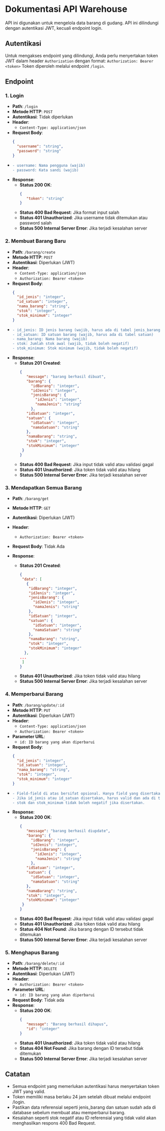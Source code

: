 # Dokumentasi API Warehouse

API ini digunakan untuk mengelola data barang di gudang. API ini dilindungi dengan autentikasi JWT, kecuali endpoint login.

## Autentikasi

Untuk mengakses endpoint yang dilindungi, Anda perlu menyertakan token JWT dalam header `Authorization` dengan format:
`Authorization: Bearer <token>` Token diperoleh melalui endpoint `/login`.

## Endpoint

### 1. Login

- **Path**: `/login`
- **Metode HTTP**: `POST`
- **Autentikasi**: Tidak diperlukan
- **Header**: 
  - `Content-Type: application/json`
- **Request Body**:
  ```json
  {
    "username": "string",
    "password": "string"
  }

- ```diff
  - username: Nama pengguna (wajib)
  - password: Kata sandi (wajib)

- **Response**:
  - **Status 200 OK**:
     ```json
     {
        "token": "string"
     }
  - **Status 400 Bad Request**: Jika format input salah
  - **Status 401 Unauthorized**: Jika username tidak ditemukan atau password salah
  - **Status 500 Internal Server Error**: Jika terjadi kesalahan server

### 2. Membuat Barang Baru

- **Path**: `/barang/create`
- **Metode HTTP**: `POST`
- **Autentikasi**: Diperlukan (JWT)
- **Header**: 
  - `Content-Type: application/json`
  - `Authorization: Bearer <token>`
- **Request Body**:
  ```json
  {
    "id_jenis": "integer",
    "id_satuan": "integer",
    "nama_barang": "string",
    "stok": "integer",
    "stok_minimum": "integer"
  }

- ```diff
  - id_jenis: ID jenis barang (wajib, harus ada di tabel jenis_barang)
  - id_satuan: ID satuan barang (wajib, harus ada di tabel satuan)
  - nama_barang: Nama barang (wajib)
  - stok: Jumlah stok awal (wajib, tidak boleh negatif)
  - stok_minimum: Stok minimum (wajib, tidak boleh negatif)

- **Response**:
  - **Status 201 Created**:
     ```json
     {
        "message": "barang berhasil dibuat",
        "barang": {
          "idBarang": "integer",
          "idJenis": "integer",
          "jenisBarang": {
            "idJenis": "integer",
            "namaJenis": "string"
          },
        "idSatuan": "integer",
        "satuan": {
          "idSatuan": "integer",
          "namaSatuan": "string"
        },
        "namaBarang": "string",
        "stok": "integer",
        "stokMinimum": "integer"
      }
    }
  - **Status 400 Bad Request**: Jika input tidak valid atau validasi gagal
  - **Status 401 Unauthorized**: Jika token tidak valid atau hilang
  - **Status 500 Internal Server Error**: Jika terjadi kesalahan server


 ### 3. Mendapatkan Semua Barang

- **Path**: `/barang/get`
- **Metode HTTP**: `GET`
- **Autentikasi**: Diperlukan (JWT)
- **Header**: 
  - `Authorization: Bearer <token>`
- **Request Body**: Tidak Ada


- **Response**:
  - **Status 201 Created**:
     ```json
     {
      "data": [
        {
         "idBarang": "integer",
         "idJenis": "integer",
         "jenisBarang": {
           "idJenis": "integer",
           "namaJenis": "string"
         },
         "idSatuan": "integer",
         "satuan": {
           "idSatuan": "integer",
           "namaSatuan": "string"
         },
         "namaBarang": "string",
         "stok": "integer",
         "stokMinimum": "integer"
       },
    ...
      ]
    }
  - **Status 401 Unauthorized**: Jika token tidak valid atau hilang
  - **Status 500 Internal Server Error**: Jika terjadi kesalahan server


### 4. Memperbarui Barang

- **Path**: `/barang/update/:id`
- **Metode HTTP**: `PUT`
- **Autentikasi**: Diperlukan (JWT)
- **Header**: 
  - `Content-Type: application/json`
  - `Authorization: Bearer <token>`
- **Parameter URL**: 
  - `id: ID barang yang akan diperbarui`
- **Request Body**:
  ```json
  {
    "id_jenis": "integer",
    "id_satuan": "integer",
    "nama_barang": "string",
    "stok": "integer",
    "stok_minimum": "integer"
  }

- ```diff
  - Field-field di atas bersifat opsional. Hanya field yang disertakan yang akan diperbarui.
  - Jika id_jenis atau id_satuan disertakan, harus valid dan ada di tabel terkait.
  - stok dan stok_minimum tidak boleh negatif jika disertakan.

- **Response**:
  - **Status 200 OK**:
     ```json
     {
        "message": "barang berhasil diupdate",
        "barang": {
          "idBarang": "integer",
          "idJenis": "integer",
          "jenisBarang": {
            "idJenis": "integer",
            "namaJenis": "string"
          },
        "idSatuan": "integer",
        "satuan": {
          "idSatuan": "integer",
          "namaSatuan": "string"
        },
        "namaBarang": "string",
        "stok": "integer",
        "stokMinimum": "integer"
      }
    }
  - **Status 400 Bad Request**: Jika input tidak valid atau validasi gagal
  - **Status 401 Unauthorized**: Jika token tidak valid atau hilang
  - **Status 404 Not Found**: Jika barang dengan ID tersebut tidak ditemukan
  - **Status 500 Internal Server Error**: Jika terjadi kesalahan server

### 5. Menghapus Barang

- **Path**: `/barang/delete/:id`
- **Metode HTTP**: `DELETE`
- **Autentikasi**: Diperlukan (JWT)
- **Header**: 
  - `Authorization: Bearer <token>`
- **Parameter URL**: 
  - `id: ID barang yang akan diperbarui`
- **Request Body**: Tidak ada 
- **Response**:
  - **Status 200 OK**:
     ```json
     {
        "message": "Barang berhasil dihapus",
        "id": "integer"
     }
  - **Status 401 Unauthorized**: Jika token tidak valid atau hilang
  - **Status 404 Not Found**: Jika barang dengan ID tersebut tidak ditemukan
  - **Status 500 Internal Server Error**: Jika terjadi kesalahan server

## Catatan
- Semua endpoint yang memerlukan autentikasi harus menyertakan token JWT yang valid.
- Token memiliki masa berlaku 24 jam setelah dibuat melalui endpoint /login.
- Pastikan data referensial seperti jenis_barang dan satuan sudah ada di database sebelum membuat atau memperbarui barang.
- Kesalahan seperti stok negatif atau ID referensial yang tidak valid akan menghasilkan respons 400 Bad Request.
